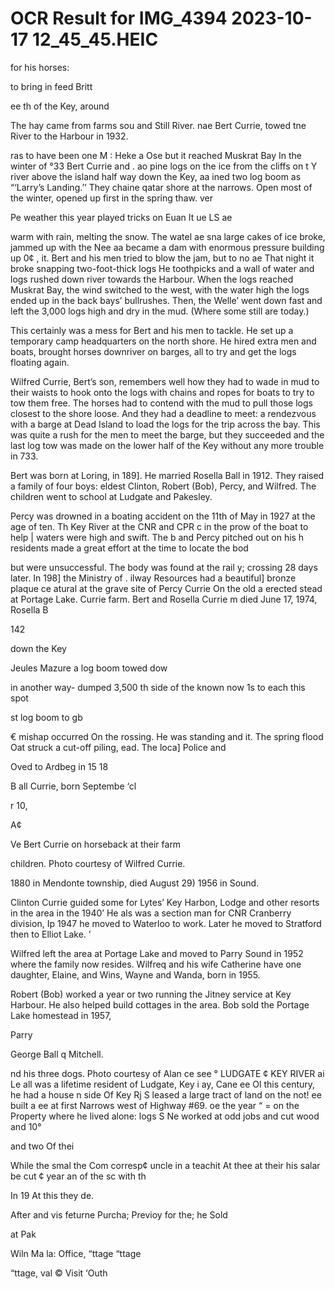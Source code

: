 # OCR Result for IMG_4394 2023-10-17 12_45_45.HEIC

for his horses:

to bring in feed Britt

ee th of the Key, around

The hay came from farms sou
and Still River. nae
Bert Currie, towed tne
River to the Harbour in 1932.

ras to have been one M :
Heke a Ose but it reached Muskrat Bay
In the winter of °33 Bert Currie and . ao
pine logs on the ice from the cliffs on t Y
river above the island half way down the Key,
aa ined two log boom
as “‘Larry’s Landing.’’ They chaine qatar
shore at the narrows. Open most of the winter,
opened up first in the spring thaw. ver

Pe weather this year played tricks on Euan It ue LS ae

warm with rain, melting the snow. The watel ae sna
large cakes of ice broke, jammed up with the Nee aa
became a dam with enormous pressure building up 0¢ ,
it. Bert and his men tried to blow the jam, but to no ae
That night it broke snapping two-foot-thick logs He
toothpicks and a wall of water and logs rushed down
river towards the Harbour. When the logs reached Muskrat
Bay, the wind switched to the west, with the water high the
logs ended up in the back bays’ bullrushes. Then, the Welle’
went down fast and left the 3,000 logs high and dry in the
mud. (Where some still are today.)

This certainly was a mess for Bert and his men to tackle.
He set up a temporary camp headquarters on the north
shore. He hired extra men and boats, brought horses
downriver on barges, all to try and get the logs floating
again.

Wilfred Currie, Bert’s son, remembers well how they had
to wade in mud to their waists to hook onto the logs with
chains and ropes for boats to try to tow them free. The
horses had to contend with the mud to pull those logs closest
to the shore loose. And they had a deadline to meet: a
rendezvous with a barge at Dead Island to load the logs for
the trip across the bay. This was quite a rush for the men
to meet the barge, but they succeeded and the last log tow
was made on the lower half of the Key without any more
trouble in 733.

Bert was born at Loring, in 189]. He married Rosella Ball
in 1912. They raised a family of four boys: eldest Clinton,
Robert (Bob), Percy, and Wilfred. The children went to
school at Ludgate and Pakesley.

Percy was drowned in a boating accident on the 11th of
May in 1927 at the age of ten. Th
Key River at the CNR and CPR c
in the prow of the boat to help |
waters were high and swift. The b
and Percy pitched out on his h
residents made a great effort at the time to locate the bod

but were unsuccessful. The body was found at the rail y;
crossing 28 days later. In 198] the Ministry of . ilway
Resources had a beautiful] bronze plaque ce atural
at the grave site of Percy Currie On the old a erected
stead at Portage Lake. Currie farm.
Bert and Rosella Currie m
died June 17, 1974, Rosella B

142

down the Key

Jeules Mazure a
log boom towed dow

in another way-
dumped 3,500
th side of the
known now
1s to each
this spot

st log boom to gb

€ mishap occurred On the
rossing. He was standing
and it. The spring flood
Oat struck a cut-off piling,
ead. The loca] Police and

Oved to Ardbeg in 15 18

B
all Currie, born Septembe ‘cl

r 10,

A¢

Ve Bert Currie on horseback at their farm

children. Photo courtesy of Wilfred Currie.

1880 in Mendonte township, died August 29) 1956 in
Sound.

Clinton Currie guided some for Lytes’ Key Harbon,
Lodge and other resorts in the area in the 1940’ He als
was a section man for CNR Cranberry division, Ip 1947 he
moved to Waterloo to work. Later he moved to Stratford
then to Elliot Lake. ’

Wilfred left the area at Portage Lake and moved to Parry
Sound in 1952 where the family now resides. Wilfreq and
his wife Catherine have one daughter, Elaine, and Wins,
Wayne and Wanda, born in 1955.

Robert (Bob) worked a year or two running the Jitney
service at Key Harbour. He also helped build cottages in
the area. Bob sold the Portage Lake homestead in 1957,

Parry

George Ball q
Mitchell.

nd his three dogs. Photo courtesy of Alan
ce see ° LUDGATE ¢ KEY RIVER
ai Le all was a lifetime resident of Ludgate, Key i
ay, Cane ee Ol this century, he had a house n side
Of Key Rj S leased a large tract of land on the not! ee
built a ee at first Narrows west of Highway #69. oe
the year “ = on the Property where he lived alone: logs
S Ne worked at odd jobs and cut wood and 10°

and two Of thei

While
the smal
the Com
corresp¢
uncle in
a teachit
At thee
at their
his salar
be cut ¢
year an
of the sc
with th

In 19
At this
they de.

After
and vis
feturne
Purcha;
Previoy
for the;
he Sold

at Pak

Wiln
Ma la:
Office,
“ttage
“ttage

“ttage,
val
© Visit
‘Outh
